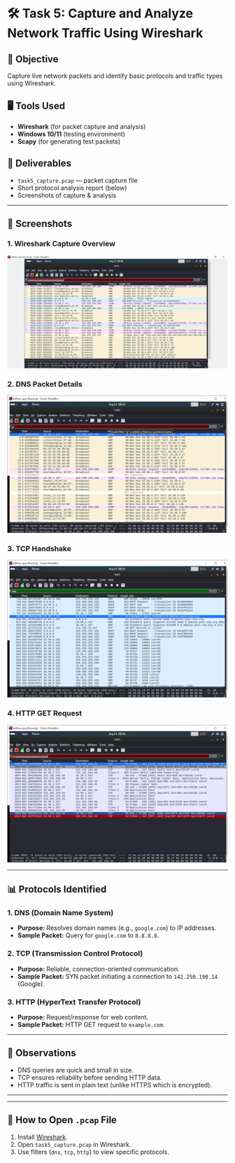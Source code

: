 # 🛠 Task 5: Capture and Analyze Network Traffic Using Wireshark

## 📌 Objective
Capture live network packets and identify basic protocols and traffic types using Wireshark.

## 🖥 Tools Used
- **Wireshark** (for packet capture and analysis)
- **Windows 10/11** (testing environment)
- **Scapy** (for generating test packets)

## 📂 Deliverables
- `task5_capture.pcap` — packet capture file
- Short protocol analysis report (below)
- Screenshots of capture & analysis

---

## 📸 Screenshots

### 1. **Wireshark Capture Overview**
![Wireshark Capture](Screenshots/4.png)

### 2. **DNS Packet Details**
![DNS Packet](Screenshots/1.png)

### 3. **TCP Handshake**
![TCP Handshake](Screenshots/2.png)

### 4. **HTTP GET Request**
![HTTP GET](Screenshots/3.png)

---

## 📊 Protocols Identified

### 1. **DNS (Domain Name System)**
- **Purpose:** Resolves domain names (e.g., `google.com`) to IP addresses.
- **Sample Packet:** Query for `google.com` to `8.8.8.8`.

### 2. **TCP (Transmission Control Protocol)**
- **Purpose:** Reliable, connection-oriented communication.
- **Sample Packet:** SYN packet initiating a connection to `142.250.190.14` (Google).

### 3. **HTTP (HyperText Transfer Protocol)**
- **Purpose:** Request/response for web content.
- **Sample Packet:** HTTP GET request to `example.com`.

---

## 📝 Observations
- DNS queries are quick and small in size.
- TCP ensures reliability before sending HTTP data.
- HTTP traffic is sent in plain text (unlike HTTPS which is encrypted).

---

---

## 📎 How to Open `.pcap` File
1. Install [Wireshark](https://www.wireshark.org/download.html).
2. Open `task5_capture.pcap` in Wireshark.
3. Use filters (`dns`, `tcp`, `http`) to view specific protocols.
